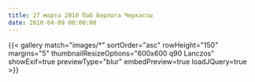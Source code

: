 ```yaml
---
title: 27 марта 2010 Паб Берлога Черкассы
date: 2010-04-09 00:00:00
---
```

{{< gallery match="images/*" sortOrder="asc" rowHeight="150" margins="5" thumbnailResizeOptions="600x600 q90 Lanczos" showExif=true previewType="blur" embedPreview=true loadJQuery=true >}}
